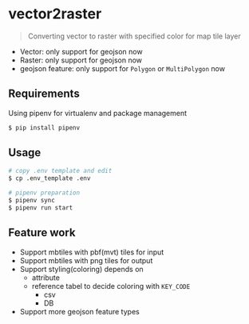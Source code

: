 # vector2raster
> Converting vector to raster with specified color for map tile layer

- Vector: only support for geojson now
- Raster: only support for geojson now
- geojson feature: only support for `Polygon` or `MultiPolygon` now

## Requirements
Using pipenv for virtualenv and package management
```bash
$ pip install pipenv
```

## Usage
```bash
# copy .env template and edit
$ cp .env_template .env

# pipenv preparation
$ pipenv sync
$ pipenv run start
```

## Feature work
- Support mbtiles with pbf(mvt) tiles for input
- Support mbtiles with png tiles for output
- Support styling(coloring) depends on
  - attribute
  - reference tabel to decide coloring with `KEY_CODE`
    - csv 
    - DB
- Support more geojson feature types
